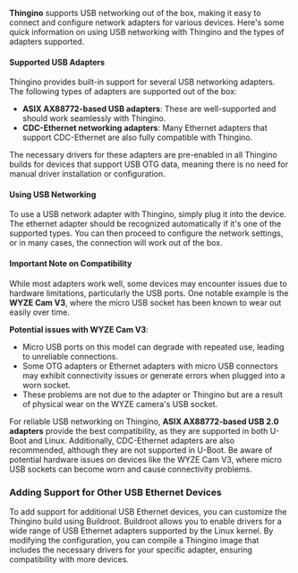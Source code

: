 **Thingino** supports USB networking out of the box, making it easy to connect and configure network adapters for various devices. Here's some quick information on using USB networking with Thingino and the types of adapters supported.

#### Supported USB Adapters

Thingino provides built-in support for several USB networking adapters. The following types of adapters are supported out of the box:

- **ASIX AX88772-based USB adapters**: These are well-supported and should work seamlessly with Thingino.
- **CDC-Ethernet networking adapters**: Many Ethernet adapters that support CDC-Ethernet are also fully compatible with Thingino.

The necessary drivers for these adapters are pre-enabled in all Thingino builds for devices that support USB OTG data, meaning there is no need for manual driver installation or configuration.

#### Using USB Networking

To use a USB network adapter with Thingino, simply plug it into the device. The ethernet adapter should be recognized automatically if it's one of the supported types. You can then proceed to configure the network settings, or in many cases, the connection will work out of the box.

#### Important Note on Compatibility

While most adapters work well, some devices may encounter issues due to hardware limitations, particularly the USB ports. One notable example is the **WYZE Cam V3**, where the micro USB socket has been known to wear out easily over time.

**Potential issues with WYZE Cam V3**:
- Micro USB ports on this model can degrade with repeated use, leading to unreliable connections.
- Some OTG adapters or Ethernet adapters with micro USB connectors may exhibit connectivity issues or generate errors when plugged into a worn socket.
- These problems are not due to the adapter or Thingino but are a result of physical wear on the WYZE camera's USB socket.

For reliable USB networking on Thingino, **ASIX AX88772-based USB 2.0 adapters** provide the best compatibility, as they are supported in both U-Boot and Linux. Additionally, CDC-Ethernet adapters are also recommended, although they are not supported in U-Boot.  Be aware of potential hardware issues on devices like the WYZE Cam V3, where micro USB sockets can become worn and cause connectivity problems.

### Adding Support for Other USB Ethernet Devices

To add support for additional USB Ethernet devices, you can customize the Thingino build using Buildroot. Buildroot allows you to enable drivers for a wide range of USB Ethernet adapters supported by the Linux kernel. By modifying the configuration, you can compile a Thingino image that includes the necessary drivers for your specific adapter, ensuring compatibility with more devices.

